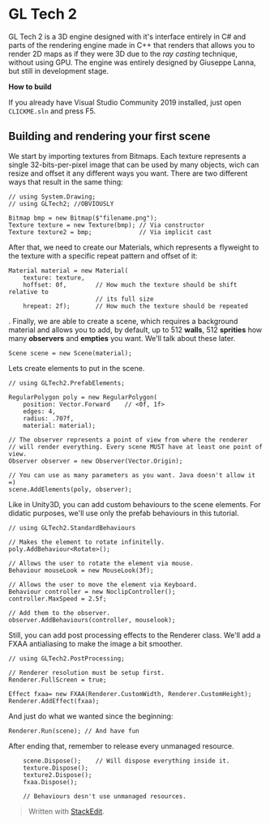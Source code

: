 # GL Tech 2

GL Tech 2 is a 3D engine designed with it's interface entirely in C# and parts of the rendering engine made in C++ that renders that allows you to render 2D maps as if they were 3D due to the _ray casting_ technique, without using GPU. The engine was entirely designed by Giuseppe Lanna, but still in development stage.

**How to build**

If you already have Visual Studio Community 2019 installed, just open `CLICKME.sln` and press F5.

## Building and rendering your first scene

We start by importing textures from Bitmaps. Each texture represents a single 32-bits-per-pixel image that can be used by many objects, wich can resize and offset it any different ways you want. There are two different ways that result in the same thing:

	// using System.Drawing;
	// using GLTech2; //OBVIOUSLY
	
	Bitmap bmp = new Bitmap($"filename.png");
	Texture texture = new Texture(bmp); // Via constructor
	Texture texture2 = bmp; 			// Via implicit cast

After that, we need to create our Materials, which represents a flyweight to the texture with a specific repeat pattern and offset of it:

	Material material = new Material(
		texture: texture,
		hoffset: 0f,		// How much the texture should be shift relative to
							// its full size
		hrepeat: 2f);		// How much the texture should be repeated
.
Finally, we are able to create a scene, which requires a background material and allows you to add, by default, up to 512 **walls**, 512 **sprities** how many **observers** and **empties** you want. We'll talk about these later.

	Scene scene = new Scene(material);

Lets create elements to put in the scene.

	// using GLTech2.PrefabElements;
	
	RegularPolygon poly = new RegularPolygon(
		position: Vector.Forward	// <0f, 1f>
		edges: 4, 				
		radius: .707f,
		material: material);
	
	// The observer represents a point of view from where the renderer
	// will render everything. Every scene MUST have at least one point of view.
	Observer observer = new Observer(Vector.Origin);
	
	// You can use as many parameters as you want. Java doesn't allow it =)
	scene.AddElements(poly, observer);

Like in Unity3D, you can add custom behaviours to the scene elements. For didatic purposes, we'll use only the prefab behaviours in this tutorial.

	// using GLTech2.StandardBehaviours

	// Makes the element to rotate infinitelly.
	poly.AddBehaviour<Rotate>();
	
	// Allows the user to rotate the element via mouse.
	Behaviour mouseLook = new MouseLook(3f);
	
	// Allows the user to move the element via Keyboard.
	Behaviour controller = new NoclipController();
	controller.MaxSpeed = 2.5f;

	// Add them to the observer.
	observer.AddBehaviours(controller, mouselook);

Still, you can add post processing effects to the Renderer class. We'll add a FXAA antialiasing to make the image a bit smoother.

	// using GLTech2.PostProcessing;
	
	// Renderer resolution must be setup first.
	Renderer.FullScreen = true;
	
	Effect fxaa= new FXAA(Renderer.CustomWidth, Renderer.CustomHeight);
	Renderer.AddEffect(fxaa);

And just do what we wanted since the beginning:

	Renderer.Run(scene); // And have fun

After ending that, remember to release every unmanaged resource.

		scene.Dispose();	// Will dispose everything inside it.
		texture.Dispose();
		texture2.Dispose();
		fxaa.Dispose();
		
		// Behaviours desn't use unmanaged resources.
> Written with [StackEdit](https://stackedit.io/).